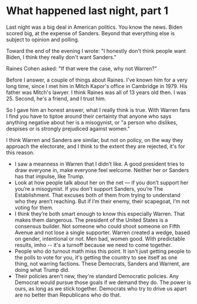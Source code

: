 # What happened last night, part 1
Last night was a big deal in American politics. You know the news. Biden scored big, at the expense of Sanders. Beyond that everything else is subject to opinion and polling. 

Toward the end of the evening I wrote: "I honestly don't think people want Biden, I think they really don't want Sanders."

Raines Cohen asked: "If that were the case, why not Warren?" 

Before I answer, a couple of things about Raines. I've known him for a very long time, since I met him in Mitch Kapor's office in Cambridge in 1979. His father was Mitch's lawyer. I think Raines was all of 13 years old then. I was 25. Second, he's a friend, and I trust him. 

So I gave him an honest answer, what I really think is true. With Warren fans I find you have to tiptoe around their certainty that anyone who says anything negative about her is a misogynist, or "a person who dislikes, despises or is strongly prejudiced against women." 

I think Warren and Sanders are similar, but not on policy, on the way they approach the electorate, and I think to the extent they are rejected, it's for this reason.
* I saw a meanness in Warren that I didn’t like. A good president tries to draw everyone in, make everyone feel welcome. Neither her or Sanders has that impulse, like Trump.
* Look at how people talk about her on the net — if you don’t support her you’re a misogynist. If you don’t support Sanders, you’re The Establishment. That excuses both of them from trying to understand who they aren’t reaching. But if I’m their enemy, their scapegoat, I’m not voting for them. 
* I think they’re both smart enough to know this especially Warren. That makes them dangerous. The president of the United States is a consensus builder. Not someone who could shoot someone on Fifth Avenue and not lose a single supporter. Warren created a wedge, based on gender, intentional or not. Men bad, women good. With predictable results, imho -- it's a turnoff because we need to come together. 
* People who do turnout math miss this point. It isn't just getting people to the polls to vote for you, it's getting the country to see itself as one thing, not warring factions. These Democrats, Sanders and Warrent, are doing what Trump did. 
* Their policies aren't new, they're standard Democratic policies. Any Democrat would pursue those goals if we demand they do. The power is ours, as long as we stick together. Democrats who try to drive us apart are no better than Republicans who do that.

